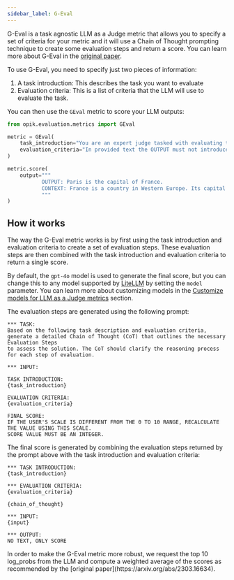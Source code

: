 ```yaml
---
sidebar_label: G-Eval
---
```


G-Eval is a task agnostic LLM as a Judge metric that allows you to specify a set of criteria for your metric and it will use a Chain of Thought prompting technique to create some evaluation steps and return a score. You can learn more about G-Eval in the [original paper](https://arxiv.org/abs/2303.16634).

To use G-Eval, you need to specify just two pieces of information:

1. A task introduction: This describes the task you want to evaluate
2. Evaluation criteria: This is a list of criteria that the LLM will use to evaluate the task.

You can then use the `GEval` metric to score your LLM outputs:

```python
from opik.evaluation.metrics import GEval

metric = GEval(
    task_introduction="You are an expert judge tasked with evaluating the faithfulness of an AI-generated answer to the given context.",
    evaluation_criteria="In provided text the OUTPUT must not introduce new information beyond what's provided in the CONTEXT.",
)

metric.score(
    output="""
           OUTPUT: Paris is the capital of France.
           CONTEXT: France is a country in Western Europe. Its capital is Paris, which is known for landmarks like the Eiffel Tower.
           """
)
```

## How it works

The way the G-Eval metric works is by first using the task introduction and evaluation criteria to create a set of evaluation steps. These evaluation steps are then combined with the task introduction and evaluation criteria to return a single score.

By default, the `gpt-4o` model is used to generate the final score, but you can change this to any model supported by [LiteLLM](https://docs.litellm.ai/docs/providers) by setting the `model` parameter. You can learn more about customizing models in the [Customize models for LLM as a Judge metrics](/evaluation/metrics/custom_model.md) section.

The evaluation steps are generated using the following prompt:

```
*** TASK:
Based on the following task description and evaluation criteria,
generate a detailed Chain of Thought (CoT) that outlines the necessary Evaluation Steps
to assess the solution. The CoT should clarify the reasoning process for each step of evaluation.

*** INPUT:

TASK INTRODUCTION:
{task_introduction}

EVALUATION CRITERIA:
{evaluation_criteria}

FINAL SCORE:
IF THE USER'S SCALE IS DIFFERENT FROM THE 0 TO 10 RANGE, RECALCULATE THE VALUE USING THIS SCALE.
SCORE VALUE MUST BE AN INTEGER.
```

The final score is generated by combining the evaluation steps returned by the prompt above with the task introduction and evaluation criteria:

```
*** TASK INTRODUCTION:
{task_introduction}

*** EVALUATION CRITERIA:
{evaluation_criteria}

{chain_of_thought}

*** INPUT:
{input}

*** OUTPUT:
NO TEXT, ONLY SCORE
```

<Note>
In order to make the G-Eval metric more robust, we request the top 10 log_probs from the LLM and compute a weighted average of the scores as recommended by the [original paper](https://arxiv.org/abs/2303.16634).
</Note>
